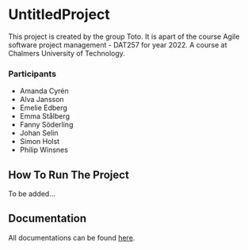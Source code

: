 # UntitledProject
This project is created by the group Toto. It is apart of the course Agile software project management - DAT257 for year 2022. A course at Chalmers University of Technology.

### Participants
- Amanda Cyrén
- Alva Jansson
- Emelie Edberg
- Emma Stålberg
- Fanny Söderling
- Johan Selin
- Simon Holst
- Philip Winsnes

## How To Run The Project
To be added...

## Documentation
All documentations can be found [here](documents).
